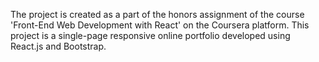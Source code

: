 The project is created as a part of the honors assignment of the course 'Front-End Web Development with React' on the Coursera platform. This project is a single-page responsive online portfolio developed using React.js and Bootstrap.
